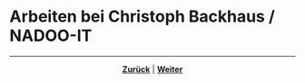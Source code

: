 # Arbeiten bei Christoph Backhaus / NADOO-IT

---

<p align="center"><a href="/docs/01-organisation/08-firmenphilosophie/03-kaizen/README.md"><strong>Zurück</strong></a> | <a href="/docs/02-arbeiten_bei_nadoo/01-rollen_und_aufgaben/01-dokumentar/README.md"><strong>Weiter</strong></a></p>